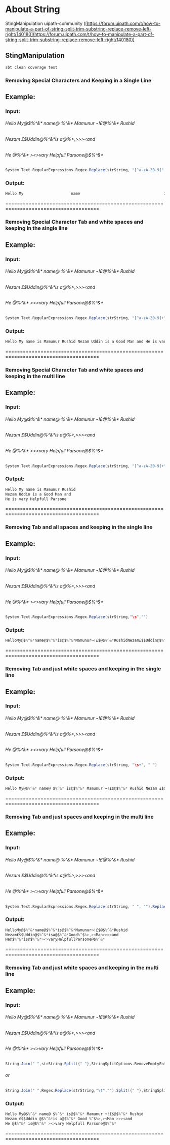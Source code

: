 # About String<a id="sec-3" name="sec-3"></a>


StingManipulation uipath-community  ([https://forum.uipath.com/t/how-to-manipulate-a-part-of-string-split-trim-substring-replace-remove-left-right/140180](https://forum.uipath.com/t/how-to-manipulate-a-part-of-string-split-trim-substring-replace-remove-left-right/140180))

## StingManipulation 

```sh
sbt clean coverage test
```

### Removing Special Characters and Keeping in a Single Line

## Example:

### Input:
###### Hello My@$%^&*               name@                              $%^&* is@$%^&* Mamunur ¬!£$@$%^&* Rushid
###### Nezam £$$Uddin @$%^&*is 			a@$%^&* Good %^$%>,><Man >>><and 
###### He @$%^&* is@$%^&*  ><>vary Helpfull Parsone@$%^&*


```scala
System.Text.RegularExpressions.Regex.Replace(strString, "[^a-zA-Z0-9]", " ")
```
### Output: 

```scala
Hello My                     name                                     is       Mamunur            Rushid Nezam    Uddin       is    a       Good         Man     and  He        is           vary Helpfull Parsone
```


======================================================================================

### Removing Special Character Tab and white spaces and keeping in the single line

## Example:

### Input:
###### Hello My@$%^&*               name@                              $%^&* is@$%^&* Mamunur ¬!£$@$%^&* Rushid
###### Nezam £$$Uddin @$%^&*is 			a@$%^&* Good %^$%>,><Man >>><and 
###### He @$%^&* is@$%^&*  ><>vary Helpfull Parsone@$%^&*


```scala
System.Text.RegularExpressions.Regex.Replace(strString, "[^a-zA-Z0-9]+", " ")
```
### Output: 

```scala
Hello My name is Mamunur Rushid Nezam Uddin is a Good Man and He is vary Helpfull Parsone
```


======================================================================================

### Removing Special Character Tab and white spaces and keeping in the multi line

## Example:

### Input:
###### Hello My@$%^&*               name@                              $%^&* is@$%^&* Mamunur ¬!£$@$%^&* Rushid
###### Nezam £$$Uddin @$%^&*is 			a@$%^&* Good %^$%>,><Man >>><and 
###### He @$%^&* is@$%^&*  ><>vary Helpfull Parsone@$%^&*


```scala
System.Text.RegularExpressions.Regex.Replace(strString, "[^a-zA-Z0-9]+", " ")
```
### Output: 

```scala
Hello My name is Mamunur Rushid
Nezam Uddin is a Good Man and 
He is vary Helpfull Parsone
```


======================================================================================

### Removing Tab and all spaces and keeping in the single line

## Example:

### Input:
###### Hello My@$%^&*               name@                              $%^&* is@$%^&* Mamunur ¬!£$@$%^&* Rushid
###### Nezam £$$Uddin @$%^&*is 			a@$%^&* Good %^$%>,><Man >>><and 
###### He @$%^&* is@$%^&*  ><>vary Helpfull Parsone@$%^&*


```scala
System.Text.RegularExpressions.Regex.Replace(strString,"\s","")
```
### Output: 

```scala
HelloMy@$%^&*name@$%^&*is@$%^&*Mamunur¬!£$@$%^&*RushidNezam£$$Uddin@$%^&*isa@$%^&*Good%^$%>,><Man>>><andHe@$%^&*is@$%^&*><>varyHelpfullParsone@$%^&*
```


======================================================================================

### Removing Tab and just white spaces and keeping in the single line

## Example:

### Input:
###### Hello My@$%^&*               name@                              $%^&* is@$%^&* Mamunur ¬!£$@$%^&* Rushid
###### Nezam £$$Uddin @$%^&*is 			a@$%^&* Good %^$%>,><Man >>><and 
###### He @$%^&* is@$%^&*  ><>vary Helpfull Parsone@$%^&*


```scala
System.Text.RegularExpressions.Regex.Replace(strString, "\s+", " ")
```
### Output: 

```scala
Hello My@$%^&* name@ $%^&* is@$%^&* Mamunur ¬!£$@$%^&* Rushid Nezam £$$Uddin @$%^&*is a@$%^&* Good %^$%>,><Man >>><and He @$%^&* is@$%^&* ><>vary Helpfull Parsone@$%^&*
```


======================================================================================

### Removing Tab and just  spaces and keeping in the multi line

## Example:

### Input:
###### Hello My@$%^&*               name@                              $%^&* is@$%^&* Mamunur ¬!£$@$%^&* Rushid
###### Nezam £$$Uddin @$%^&*is 			a@$%^&* Good %^$%>,><Man >>><and 
###### He @$%^&* is@$%^&*  ><>vary Helpfull Parsone@$%^&*


```scala
System.Text.RegularExpressions.Regex.Replace(strString, " ", "").Replace(vbTab, "")
```
### Output: 

```scala
HelloMy@$%^&*name@$%^&*is@$%^&*Mamunur¬!£$@$%^&*Rushid
Nezam£$$Uddin@$%^&*isa@$%^&*Good%^$%>,><Man>>><and
He@$%^&*is@$%^&*><>varyHelpfullParsone@$%^&*
```




======================================================================================

### Removing Tab and just white spaces and keeping in the multi line 

## Example:

### Input:
###### Hello My@$%^&*               name@                              $%^&* is@$%^&* Mamunur ¬!£$@$%^&* Rushid
###### Nezam £$$Uddin @$%^&*is 			a@$%^&* Good %^$%>,><Man >>><and 
###### He @$%^&* is@$%^&*  ><>vary Helpfull Parsone@$%^&*


```scala
String.Join(" ",strString.Split({" "},StringSplitOptions.RemoveEmptyEntries)).Replace(vbTab, "")
```
###### or
```scala
String.Join(" ",Regex.Replace(strString,"\t","").Split({" "},StringSplitOptions.RemoveEmptyEntries))
```
### Output: 

```scala
Hello My@$%^&* name@ $%^&* is@$%^&* Mamunur ¬!£$@$%^&* Rushid
Nezam £$$Uddin @$%^&*is a@$%^&* Good %^$%>,><Man >>><and 
He @$%^&* is@$%^&* ><>vary Helpfull Parsone@$%^&*
```


======================================================================================